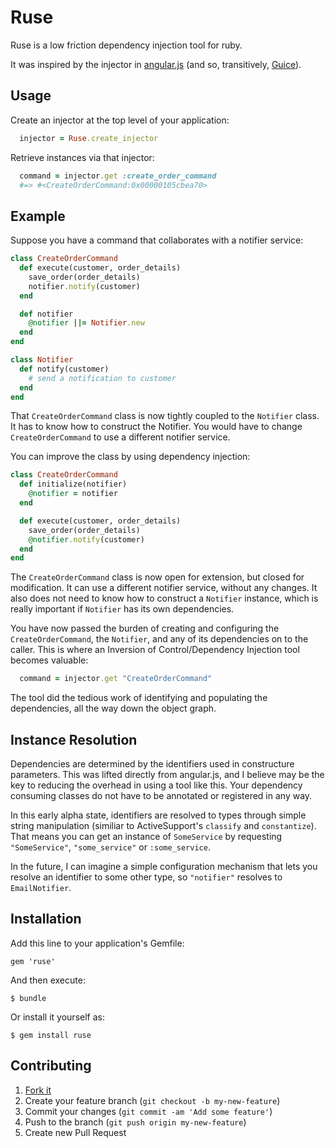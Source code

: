 # Ruse

Ruse is a low friction dependency injection tool for ruby.

It was inspired by the injector in [angular.js](http://docs.angularjs.org/guide/di)
(and so, transitively, [Guice](https://code.google.com/p/google-guice/)).

## Usage

Create an injector at the top level of your application:

```ruby
  injector = Ruse.create_injector
```

Retrieve instances via that injector:

```ruby
  command = injector.get :create_order_command
  #=> #<CreateOrderCommand:0x00000105cbea70>
```

## Example

Suppose you have a command that collaborates with a notifier service:

```ruby
class CreateOrderCommand
  def execute(customer, order_details)
    save_order(order_details)
    notifier.notify(customer)
  end

  def notifier
    @notifier ||= Notifier.new
  end
end

class Notifier
  def notify(customer)
    # send a notification to customer
  end
end
```

That `CreateOrderCommand` class is now tightly coupled to the `Notifier` class.
It has to know how to construct the Notifier. You would have to change
`CreateOrderCommand` to use a different notifier service.

You can improve the class by using dependency injection:


```ruby
class CreateOrderCommand
  def initialize(notifier)
    @notifier = notifier
  end

  def execute(customer, order_details)
    save_order(order_details)
    @notifier.notify(customer)
  end
end
```

The `CreateOrderCommand` class is now open for extension, but closed for
modification.  It can use a different notifier service, without any changes.
It also does not need to know how to construct a `Notifier` instance, which is
really important if `Notifier` has its own dependencies.

You have now passed the burden of creating and configuring the
`CreateOrderCommand`, the `Notifier`, and any of its dependencies on to the
caller. This is where an Inversion of Control/Dependency Injection tool becomes
valuable:

```ruby
  command = injector.get "CreateOrderCommand"
```

The tool did the tedious work of identifying and populating the dependencies,
all the way down the object graph.

## Instance Resolution

Dependencies are determined by the identifiers used in constructure parameters.
This was lifted directly from angular.js, and I believe may be the key to
reducing the overhead in using a tool like this. Your dependency consuming
classes do not have to be annotated or registered in any way.

In this early alpha state, identifiers are resolved to types through simple
string manipulation (similiar to ActiveSupport's `classify` and `constantize`).
That means you can get an instance of `SomeService` by requesting
`"SomeService"`, `"some_service"` or `:some_service`.

In the future, I can imagine a simple configuration mechanism that lets you
resolve an identifier to some other type, so `"notifier"` resolves to
`EmailNotifier`.

## Installation

Add this line to your application's Gemfile:

    gem 'ruse'

And then execute:

    $ bundle

Or install it yourself as:

    $ gem install ruse


## Contributing

1. [Fork it](http://github.com/joshuaflanagan/ruse/fork)
2. Create your feature branch (`git checkout -b my-new-feature`)
3. Commit your changes (`git commit -am 'Add some feature'`)
4. Push to the branch (`git push origin my-new-feature`)
5. Create new Pull Request
